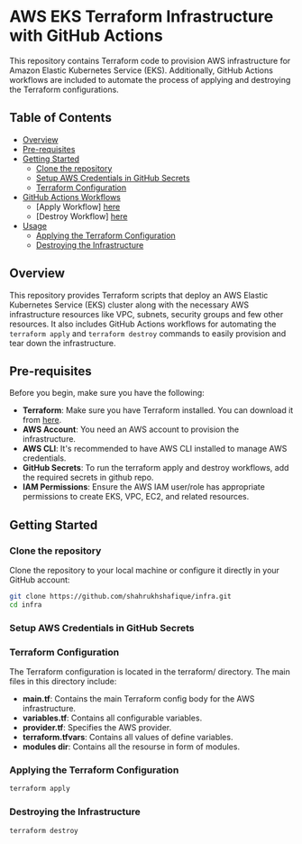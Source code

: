 # AWS EKS Terraform Infrastructure with GitHub Actions

This repository contains Terraform code to provision AWS infrastructure for Amazon Elastic Kubernetes Service (EKS). Additionally, GitHub Actions workflows are included to automate the process of applying and destroying the Terraform configurations.

## Table of Contents

- [Overview](#overview)
- [Pre-requisites](#pre-requisites)
- [Getting Started](#getting-started)
  - [Clone the repository](#clone-the-repository)
  - [Setup AWS Credentials in GitHub Secrets](#setup-aws-credentials-in-gitHub-secrets)
  - [Terraform Configuration](#terraform-configuration)
- [GitHub Actions Workflows](#github-actions-workflows)
  - [Apply Workflow] [here](https://github.com/shahrukhshafique/infra/actions/workflows/account-apply.yml)
  - [Destroy Workflow] [here](https://github.com/shahrukhshafique/infra/actions/workflows/account-shutdown.yml)
- [Usage](#usage)
  - [Applying the Terraform Configuration](#applying-the-terraform-configuration)
  - [Destroying the Infrastructure](#destroying-the-infrastructure)

## Overview

This repository provides Terraform scripts that deploy an AWS Elastic Kubernetes Service (EKS) cluster along with the necessary AWS infrastructure resources like VPC, subnets, security groups and few other resources. It also includes GitHub Actions workflows for automating the `terraform apply` and `terraform destroy` commands to easily provision and tear down the infrastructure.

## Pre-requisites

Before you begin, make sure you have the following:

- **Terraform**: Make sure you have Terraform installed. You can download it from [here](https://www.terraform.io/downloads.html).
- **AWS Account**: You need an AWS account to provision the infrastructure.
- **AWS CLI**: It's recommended to have AWS CLI installed to manage AWS credentials.
- **GitHub Secrets**: To run the terraform apply and destroy workflows, add the required secrets in github repo.
- **IAM Permissions**: Ensure the AWS IAM user/role has appropriate permissions to create EKS, VPC, EC2, and related resources.

## Getting Started

### Clone the repository

Clone the repository to your local machine or configure it directly in your GitHub account:

```bash
git clone https://github.com/shahrukhshafique/infra.git
cd infra
```

### Setup AWS Credentials in GitHub Secrets



### Terraform Configuration
The Terraform configuration is located in the terraform/ directory. The main files in this directory include:

- **main.tf**: Contains the main Terraform config body for the AWS infrastructure.
- **variables.tf**: Contains all configurable variables.
- **provider.tf**: Specifies the AWS provider.
- **terraform.tfvars**: Contains all values of define variables.
- **modules dir**: Contains all the resourse in form of modules.

### Applying the Terraform Configuration

```bash
terraform apply 
```

### Destroying the Infrastructure

```bash
terraform destroy
```